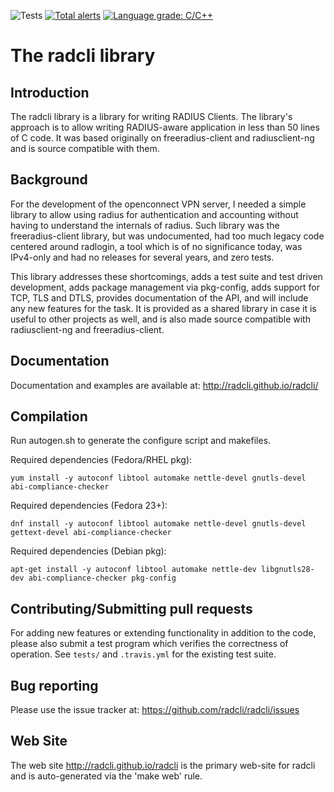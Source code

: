 ![Tests](https://github.com/radcli/radcli/workflows/Tests/badge.svg?branch=master)
[![Total alerts](https://img.shields.io/lgtm/alerts/g/radcli/radcli.svg?logo=lgtm&logoWidth=18)](https://lgtm.com/projects/g/radcli/radcli/alerts/)
[![Language grade: C/C++](https://img.shields.io/lgtm/grade/cpp/g/radcli/radcli.svg?logo=lgtm&logoWidth=18)](https://lgtm.com/projects/g/radcli/radcli/context:cpp)

# The radcli library

## Introduction

The radcli library is a library for writing RADIUS Clients. The library's
approach is to allow writing RADIUS-aware application in less than 50 lines
of C code. It was based originally on freeradius-client and radiusclient-ng
and is source compatible with them.


## Background

For the development of the openconnect VPN server, I needed a simple library to
allow using radius for authentication and accounting without having to understand
the internals of radius. Such library was the freeradius-client library, but
was undocumented, had too much legacy code centered around radlogin, a tool 
which is of no significance today, was IPv4-only and had no releases for
several years, and zero tests.

This library addresses these shortcomings, adds a test suite and test driven
development, adds package management via pkg-config, adds support for TCP,
TLS and DTLS, provides documentation of the API, and will include any new
features for the task. It is provided as a shared library in case it is
useful to other projects as well, and is also made source compatible with
radiusclient-ng and freeradius-client.


## Documentation

Documentation and examples are available at:
http://radcli.github.io/radcli/

## Compilation

Run autogen.sh to generate the configure script and makefiles.

Required dependencies (Fedora/RHEL pkg):

```
yum install -y autoconf libtool automake nettle-devel gnutls-devel abi-compliance-checker
```


Required dependencies (Fedora 23+):
```
dnf install -y autoconf libtool automake nettle-devel gnutls-devel gettext-devel abi-compliance-checker
```


Required dependencies (Debian pkg):
```
apt-get install -y autoconf libtool automake nettle-dev libgnutls28-dev abi-compliance-checker pkg-config
```

## Contributing/Submitting pull requests

For adding new features or extending functionality in addition to the code,
please also submit a test program which verifies the correctness of operation.
See `tests/` and `.travis.yml` for the existing test suite.


## Bug reporting

Please use the issue tracker at:
https://github.com/radcli/radcli/issues


## Web Site

The web site http://radcli.github.io/radcli is the primary web-site for
radcli and is auto-generated via the 'make web' rule.
